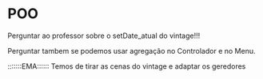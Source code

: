 # POO

Perguntar ao professor sobre o setDate_atual do vintage!!!

Perguntar tambem se podemos usar agregação no Controlador e no Menu.


:::::::EMA::::::
Temos de tirar as cenas do vintage e adaptar os geredores